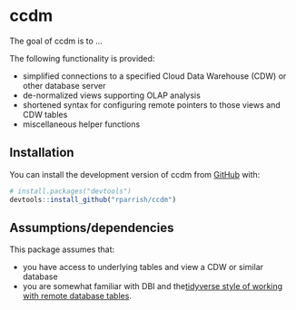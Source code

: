 
# ccdm

<!-- badges: start -->
<!-- badges: end -->

The goal of ccdm is to ...

The following functionality is provided:

- simplified connections to a specified Cloud Data Warehouse (CDW) or other database server
- de-normalized views supporting OLAP analysis
- shortened syntax for configuring remote pointers to those views and CDW tables
- miscellaneous helper functions

## Installation

You can install the development version of ccdm from [GitHub](https://github.com/) with:

``` r
# install.packages("devtools")
devtools::install_github("rparrish/ccdm")
```

## Assumptions/dependencies

This package assumes that:

-   you have access to underlying tables and view a CDW or similar database
-   you are somewhat familiar with DBI and the[tidyverse style of working with
    remote database tables](https://db.rstudio.com/dplyr/).
